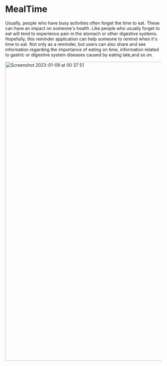 # MealTime

Usually, people who have busy activities often forget the time to eat. These can have an impact on someone's health. Like people who usually forget to eat will tend to experience pain in the stomach or other digestive systems. Hopefully, this reminder application can help someone to remind when it's time to eat. Not only as a reminder, but users can also share and see information regarding the importance of eating on time, information related to gastric or digestive system diseases caused by eating late,and so on.

<img width="959" alt="Screenshot 2023-01-09 at 00 37 51" src="https://user-images.githubusercontent.com/75013321/211210680-3dc71df5-0c2b-402c-9209-9879e6645189.png">
